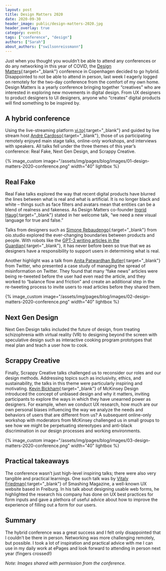 ```yaml
---
layout: post
title: Design Matters 2020
date: 2020-09-30
header_image: public/design-matters-2020.jpg
header_overlay: true
category: events
tags: ["conference", "design"]
authors: ["Sarah"]
about_authors: ["swilsonreissmann"]
---
```


Just when you thought you wouldn’t be able to attend any conferences or do any networking in this year of COVID, the [Design Matters](https://designmatters.io/){:target="_blank"} conference in Copenhagen decided to go hybrid.
Disappointed to not be able to attend in person, last week I eagerly logged on remotely for the two-day conference from the comfort of my own home.
Design Matters is a yearly conference bringing together “creatives” who are interested in exploring new movements in digital design.
From UX designers to product designers to UI designers, anyone who “creates” digital products will find something to be inspired by.

## A hybrid conference 

Using the live-streaming platform [vi.to](https://vi.to/){:target="_blank"} and guided by live stream host [André Cardoso](https://designmatters.io/line-up/andre-cardoso/){:target="_blank"}, those of us participating remotely enjoyed main stage talks, online-only workshops, and interviews with speakers.
All talks fell under the three themes of this year’s conference: Real Fake, Next Gen Design, and Scrappy Creative.

{% image_custom image="/assets/img/pages/blog/images/01-design-matters-2020-conference.png" width="40" lightbox %}

## Real Fake

Real Fake talks explored the way that recent digital products have blurred the lines between what is real and what is artificial.
It is no longer black and white – things such as face filters and avatars mean that entities can be a blend of realness and fakeness.
As Design Matters co-founder [Ingrid Haug](https://designmatters.io/line-up/ingrid-haug-2/){:target="_blank"} stated in her welcome talk, “we need a new visual language for true and false.”

Talks from designers such as [Simone Rebaudengo](https://designmatters.io/line-up/simone-rebaudengo/){:target="_blank"} from oio.studio explored the ever-changing boundaries between products and people.
With robots like the [GPT-3 writing articles in the Guardian](https://www.theguardian.com/commentisfree/2020/sep/08/robot-wrote-this-article-gpt-3){:target="_blank"}, it has never before been so true that we as designers have a responsibility to support users in determining what is real.

Another highlight was a talk from [Anita Patwardhan Butler](https://designmatters.io/line-up/anita-patwardhan-butler/){:target="_blank"} from Twitter, who presented a case study of managing the spread of misinformation on Twitter.
They found that many “fake news” articles were being re-tweeted before the user had even read the article, and they worked to “balance flow and friction” and create an additional step in the re-tweeting process to invite users to read articles before they shared them.

{% image_custom image="/assets/img/pages/blog/images/02-design-matters-2020-conference.png" width="40" lightbox %}

## Next Gen Design

Next Gen Design talks included the future of design, from treating schizophrenia with virtual reality (VR) to designing beyond the screen with speculative design such as interactive cooking program prototypes that meal plan and teach a user how to cook.

## Scrappy Creative

Finally, Scrappy Creative talks challenged us to reconsider our roles and our design methods.
Addressing topics such as inclusivity, ethics, and sustainability, the talks in this theme were particularly inspiring and motivating.
[Kevin Bickham](https://designmatters.io/line-up/kevin-bickam/){:target="_blank"} of McKinsey Design introduced the concept of unbiased design and why it matters, inviting participants to explore the ways in which they have unearned power as designers.
For example, when we conduct UX research, how much are our own personal biases influencing the way we analyze the needs and behaviors of users that are different from us? 
A subsequent online-only workshop with moderators from McKinsey challenged us in small groups to see how we might be perpetuating stereotypes and anti-black discrimination in our design processes and working environments.

{% image_custom image="/assets/img/pages/blog/images/03-design-matters-2020-conference.png" width="40" lightbox %}

## Practical takeaways

The conference wasn’t just high-level inspiring talks; there were also very tangible and practical learnings.
One such talk was by [Vitaly Friedman](https://designmatters.io/line-up/vitaly-friedman/){:target="_blank"} of Smashing Magazine, a well-known UX website based in Freiburg.
In his talk about designing usable web forms, he highlighted the research his company has done on UX best practices for form inputs and gave a plethora of useful advice about how to improve the experience of filling out a form for our users.

## Summary

The hybrid conference was a great success and I felt only disappointed that I couldn’t be there in person.
Networking was more challenging remotely, but possible.
I took a lot of inspiration and practical advice with me I can use in my daily work at ePages and look forward to attending in person next year (fingers crossed!)

_Note: Images shared with permission from the conference._